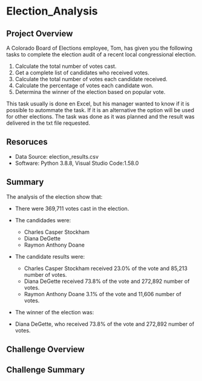 # Election_Analysis

## Project Overview
A Colorado Board of Elections employee, Tom, has given you the following tasks to complete the election audit of a recent local congressional election.

1. Calculate the total number of votes cast.
2. Get a complete list of candidates who received votes.
3. Calculate the total number of votes each candidate received.
4. Calculate the percentage of votes each candidate won.
5. Determina the winner of the election based on popular vote.

This task usually is done en Excel, but his manager wanted to know if it is possible to autommate the task. If it is an alternative the option will be used for other elections.
The task was done as it was planned and the result was delivered in the txt file requested.

## Resoruces
- Data Source: election_results.csv
- Software: Python 3.8.8, Visual Studio Code:1.58.0

## Summary
The analysis of the election show that:
- There were 369,711 votes cast in the election.
- The candidades were:
  - Charles Casper Stockham
  - Diana DeGette
  - Raymon Anthony Doane
  
- The candidate results were:  
  - Charles Casper Stockham received 23.0% of the vote and 85,213 number of votes.
  - Diana DeGette received 73.8% of the vote and 272,892 number of votes.
  - Raymon Anthony Doane 3.1% of the vote and 11,606 number of votes.
 
 - The winner of the election was:
  -  Diana DeGette, who received 73.8% of the vote and 272,892 number of votes.
  
 ## Challenge Overview
 
 ## Challenge Summary
